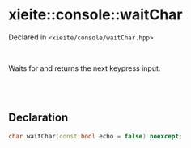 # xieite::console::waitChar
Declared in `<xieite/console/waitChar.hpp>`

<br/>

Waits for and returns the next keypress input.

<br/><br/>

## Declaration
```cpp
char waitChar(const bool echo = false) noexcept;
```
